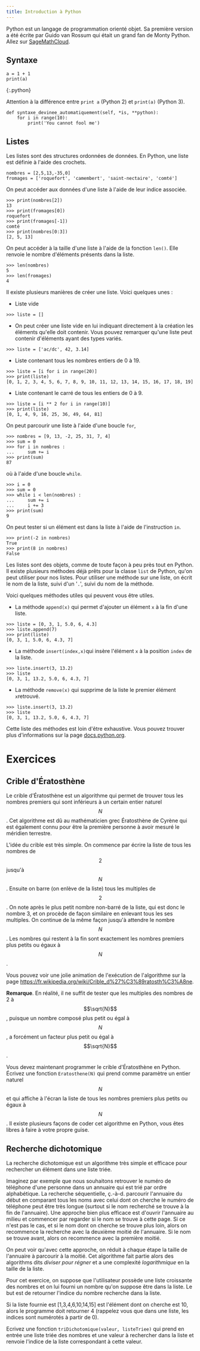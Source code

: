 ```yaml
---
title: Introduction à Python
---
```


Python est un langage de programmation orienté objet. Sa première version a été écrite par Guido van Rossum qui était un grand fan de Monty Python. Allez sur [SageMathCloud](https://cloud.sagemath.com/).

## Syntaxe

~~~
a = 1 + 1
print(a)
~~~
{:.python}

Attention à la différence entre `print a` (Python 2) et `print(a)` (Python 3).

~~~
def syntaxe_devinee_automatiquement(self, *is, **python):
	for i in range(10):
		print('You cannot fool me')
~~~

## Listes

Les listes sont des structures ordonnées de données. En Python, une liste est définie à l'aide des crochets.

~~~
nombres = [2,5,13,-35,0]
fromages = ['roquefort', 'camembert', 'saint-nectaire', 'comté']
~~~

On peut accéder aux données d'une liste à l'aide de leur indice associée.

~~~
>>> print(nombres[2])
13
>>> print(fromages[0])
roquefort
>>> print(fromages[-1])
comté
>>> print(nombres[0:3])
[2, 5, 13]
~~~

On peut accéder à la taille d'une liste à l'aide de la fonction `len()`. Elle renvoie le nombre d'éléments présents dans la liste.

~~~ 
>>> len(nombres)
5
>>> len(fromages)
4
~~~

Il existe plusieurs manières de créer une liste. Voici quelques unes :

* Liste vide

~~~ 
>>> liste = []
~~~

* On peut créer une liste vide en lui indiquant directement à la création les éléments qu'elle doit contenir. Vous pouvez remarquer qu'une liste peut contenir d'éléments ayant des types variés.

~~~ 
>>> liste = ['ac/dc', 42, 3.14]
~~~

* Liste contenant tous les nombres entiers de 0 à 19.

~~~ 
>>> liste = [i for i in range(20)]
>>> print(liste)
[0, 1, 2, 3, 4, 5, 6, 7, 8, 9, 10, 11, 12, 13, 14, 15, 16, 17, 18, 19]
~~~

* Liste contenant le carré de tous les entiers de 0 à 9.

~~~ 
>>> liste = [i ** 2 for i in range(10)]
>>> print(liste)
[0, 1, 4, 9, 16, 25, 36, 49, 64, 81]
~~~

On peut parcourir une liste à l'aide d'une boucle `for`,

~~~ 
>>> nombres = [9, 13, -2, 25, 31, 7, 4]
>>> sum = 0
>>> for i in nombres :
...     sum += i
>>> print(sum)
87
~~~

où à l'aide d'une boucle `while`.

~~~
>>> i = 0
>>> sum = 0
>>> while i < len(nombres) :
...     sum += i
...     i += 3
>>> print(sum)
9
~~~

On peut tester si un élément est dans la liste à l'aide de l'instruction `in`.

~~~ 
>>> print(-2 in nombres) 
True
>>> print(8 in nombres) 
False
~~~

Les listes sont des objets, comme de toute façon à peu près tout en Python. Il existe plusieurs méthodes déjà prêts pour la classe `list` de Python, qu'on peut utiliser pour nos listes. Pour utiliser une méthode sur une liste, on écrit le nom de la liste, suivi d'un '`.`', suivi du nom de la méthode. 

Voici quelques méthodes utiles qui peuvent vous  être utiles.

* La méthode `append(x)` qui permet d'ajouter un élément `x` à la fin d'une liste.

~~~
>>> liste = [0, 3, 1, 5.0, 6, 4.3]
>>> liste.append(7)
>>> print(liste)
[0, 3, 1, 5.0, 6, 4.3, 7]
~~~

* La méthode `insert(index,x)`qui insère l'élément `x` à la position `index` de la liste.

~~~
>>> liste.insert(3, 13.2)
>>> liste
[0, 3, 1, 13.2, 5.0, 6, 4.3, 7]
~~~

* La méthode `remove(x)` qui supprime de la liste le premier élément `x`retrouvé.

~~~
>>> liste.insert(3, 13.2)
>>> liste
[0, 3, 1, 13.2, 5.0, 6, 4.3, 7]
~~~

Cette liste des méthodes est loin d'être exhaustive. Vous pouvez trouver plus d'informations sur la page [docs.python.org](https://docs.python.org/3.1/tutorial/datastructures.html).

# Exercices

## Crible d'Ératosthène

Le crible d'Ératosthène est un algorithme qui permet de trouver tous les nombres premiers qui sont inférieurs à un certain entier naturel $$N$$. Cet algorithme est dû au mathématicien grec Ératosthène de Cyrène qui est également connu pour être la première personne à avoir mesuré le méridien terrestre.

L'idée du crible est très simple. On commence par écrire la liste de tous les nombres de $$2$$ jusqu'à $$N$$. Ensuite on barre (on enlève de la liste) tous les multiples de $$2$$. On note après le plus petit nombre non-barré de la liste, qui est donc le nombre 3, et on procède de façon similaire en enlevant tous les ses multiples. On continue de la même façon jusqu'à attendre le nombre $$N$$. Les nombres qui restent à la fin  sont exactement les nombres premiers plus petits ou égaux à $$N$$.

Vous pouvez voir une jolie animation de l'exécution de l'algorithme sur la page <https://fr.wikipedia.org/wiki/Crible_d%27%C3%89ratosth%C3%A8ne>.

**Remarque**. En réalité, il ne suffit de tester que les multiples des nombres de 2 à $$\sqrt{N}$$, puisque un nombre composé plus petit ou égal à $$N$$, a forcément un facteur plus petit ou égal à $$\sqrt{N}$$.

Vous devez maintenant programmer le crible d'Ératosthène en  Python. Écrivez une fonction `Eratosthene(N)` qui prend comme paramètre un entier naturel $$N$$ et qui affiche à l'écran la liste de tous les nombres premiers plus petits ou égaux à $$N$$. Il existe plusieurs façons de coder cet algorithme en Python, vous êtes libres à faire à votre propre guise. 

## Recherche dichotomique

La recherche dichotomique est un algorithme très simple et efficace pour rechercher un élément dans une liste triée. 

Imaginez par exemple que nous souhaitons retrouver le numéro de téléphone d'une personne dans un annuaire qui est trié par ordre alphabétique. La recherche séquentielle, ç.-à-d. parcourir l'annuaire du début en comparant tous les noms avec celui dont on cherche le numéro de téléphone peut être très longue (surtout si le nom recherché se trouve à la fin de l'annuaire). Une approche bien plus efficace est d'ouvrir l'annuaire au milieu et commencer par regarder si le nom se trouve à cette page. Si ce n'est pas le cas, et si le nom dont on cherche se trouve plus loin, alors on recommence la recherche avec la deuxième moitié de l'annuaire. Si le nom se trouve avant, alors on recommence avec la première moitié. 

On peut voir qu'avec cette approche, on réduit à chaque étape la taille de l'annuaire à parcourir à la moitié. Cet algorithme fait partie alors des algorithms dits *diviser pour régner* et a une complexité *logarithmique* en la taille de la liste.

Pour cet exercice, on suppose que l'utilisateur possède une liste croissante des nombres et on lui fourni un nombre qu'on suppose être dans la liste. Le but est de retourner l'indice du nombre recherche dans la liste.

Si la liste fournie est [1,3,4,6,10,14,15] est l'élément dont on cherche est 10, alors le programme doit retourner 4 (rappelez vous que dans une liste, les indices sont numérotés à partir de 0).

Ecrivez une fonction `triDichotomique(valeur, listeTriee)` qui prend en entrée une liste triée des nombres et une valeur à rechercher dans la liste et renvoie l'indice de la liste correspondant à cette valeur.





